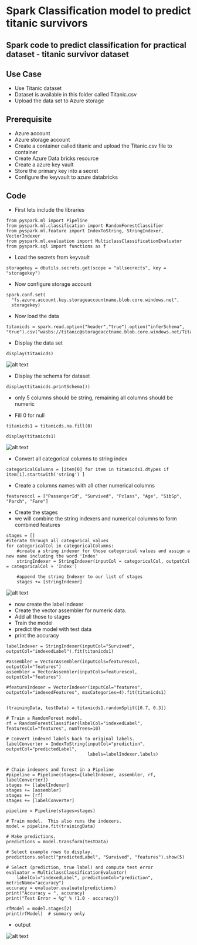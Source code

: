 # Spark Classification model to predict titanic survivors

## Spark code to predict classification for practical dataset - titanic survivor dataset

## Use Case

- Use Titanic dataset
- Dataset is available in this folder called Titanic.csv
- Upload the data set to Azure storage

## Prerequisite

- Azure account
- Azure storage account
- Create a container called titanic and upload the Titanic.csv file to container
- Create Azure Data bricks resource
- Create a azure key vault
- Store the primary key into a secret
- Configure the keyvault to azure databricks

## Code

- First lets include the libraries

```
from pyspark.ml import Pipeline
from pyspark.ml.classification import RandomForestClassifier
from pyspark.ml.feature import IndexToString, StringIndexer, VectorIndexer
from pyspark.ml.evaluation import MulticlassClassificationEvaluator
from pyspark.sql import functions as f
```

- Load the secrets from keyvault

```
storagekey = dbutils.secrets.get(scope = "allsecrects", key = "storagekey")
```

- Now configure storage account

```
spark.conf.set(
  "fs.azure.account.key.storageaccountname.blob.core.windows.net",
  storagekey)
```

- Now load the data

```
titanicds = spark.read.option("header","true").option("inferSchema", "true").csv("wasbs://titanic@storageacctname.blob.core.windows.net/Titanic.csv")
```

- Display the data set

```
display(titanicds)
```

![alt text](https://github.com/balakreshnan/Samples2021/blob/main/SparkML/images/titanic1.jpg "Service Health")

- Display the schema for dataset

```
display(titanicds.printSchema())
```

- only 5 columns should be string, remaining all columns should be numeric

- Fill 0 for null

```
titanicds1 = titanicds.na.fill(0)
```

```
display(titanicds1)
```

![alt text](https://github.com/balakreshnan/Samples2021/blob/main/SparkML/images/titanic2.jpg "Service Health")


- Convert all categorical columns to string index

```
categoricalColumns = [item[0] for item in titanicds1.dtypes if item[1].startswith('string') ]
```

- Create a columns names with all other numerical columns

```
featurescol = ["PassengerId", "Survived", "Pclass", "Age", "SibSp", "Parch", "Fare"]
```

- Create the stages
- we will combine the string indexers and numerical columns to form combined features

```
stages = []
#iterate through all categorical values
for categoricalCol in categoricalColumns:
    #create a string indexer for those categorical values and assign a new name including the word 'Index'
    stringIndexer = StringIndexer(inputCol = categoricalCol, outputCol = categoricalCol + 'Index')

    #append the string Indexer to our list of stages
    stages += [stringIndexer]
```

![alt text](https://github.com/balakreshnan/Samples2021/blob/main/SparkML/images/titanic3.jpg "Service Health")

- now create the label indexer
- Create the vector assembler for numeric data.
- Add all those to stages
- Train the model
- predict the model with test data
- print the accuracy

```
labelIndexer = StringIndexer(inputCol="Survived", outputCol="indexedLabel").fit(titanicds1)

#assembler = VectorAssembler(inputCols=featurescol, outputCol="features")
assembler = VectorAssembler(inputCols=featurescol, outputCol="features")

#featureIndexer = VectorIndexer(inputCol="features", outputCol="indexedFeatures", maxCategories=4).fit(titanicds1)


(trainingData, testData) = titanicds1.randomSplit([0.7, 0.3])

# Train a RandomForest model.
rf = RandomForestClassifier(labelCol="indexedLabel", featuresCol="features", numTrees=10)

# Convert indexed labels back to original labels.
labelConverter = IndexToString(inputCol="prediction", outputCol="predictedLabel",
                               labels=labelIndexer.labels)


# Chain indexers and forest in a Pipeline
#pipeline = Pipeline(stages=[labelIndexer, assembler, rf, labelConverter])
stages += [labelIndexer]
stages += [assembler]
stages += [rf]
stages += [labelConverter]

pipeline = Pipeline(stages=stages)

# Train model.  This also runs the indexers.
model = pipeline.fit(trainingData)

# Make predictions.
predictions = model.transform(testData)

# Select example rows to display.
predictions.select("predictedLabel", "Survived", "features").show(5)

# Select (prediction, true label) and compute test error
evaluator = MulticlassClassificationEvaluator(
    labelCol="indexedLabel", predictionCol="prediction", metricName="accuracy")
accuracy = evaluator.evaluate(predictions)
print("Accuracy = ", accuracy)
print("Test Error = %g" % (1.0 - accuracy))

rfModel = model.stages[2]
print(rfModel)  # summary only
```

- output

![alt text](https://github.com/balakreshnan/Samples2021/blob/main/SparkML/images/titanic4.jpg "Service Health")